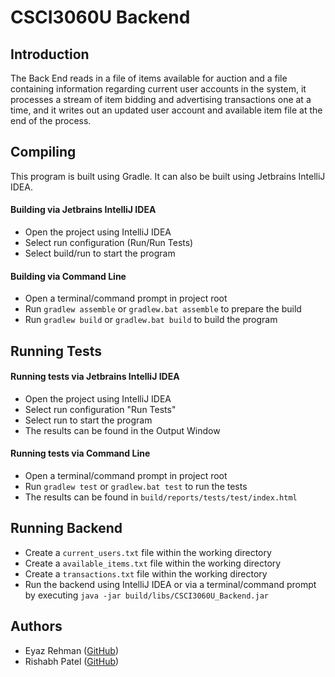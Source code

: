 # CSCI3060U Backend

## Introduction

The Back End reads in a file of items available for auction and a file containing information regarding current user accounts in the system, it processes a stream of item bidding and advertising transactions one at a time, and it writes out an updated user account and available item file at the end of the process.

## Compiling

This program is built using Gradle. It can also be built using Jetbrains IntelliJ IDEA.

#### Building via Jetbrains IntelliJ IDEA
- Open the project using IntelliJ IDEA
- Select run configuration (Run/Run Tests)
- Select build/run to start the program

#### Building via Command Line
- Open a terminal/command prompt in project root
- Run `gradlew assemble` or `gradlew.bat assemble` to prepare the build
- Run `gradlew build` or `gradlew.bat build` to build the program
	
## Running Tests

#### Running tests via Jetbrains IntelliJ IDEA
- Open the project using IntelliJ IDEA
- Select run configuration "Run Tests"
- Select run to start the program
- The results can be found in the Output Window

#### Running tests via Command Line
- Open a terminal/command prompt in project root
- Run `gradlew test` or `gradlew.bat test` to run the tests
- The results can be found in `build/reports/tests/test/index.html`

## Running Backend
- Create a `current_users.txt` file within the working directory
- Create a `available_items.txt` file within the working directory
- Create a `transactions.txt` file within the working directory
- Run the backend using IntelliJ IDEA or via a terminal/command prompt by executing `java -jar build/libs/CSCI3060U_Backend.jar`

## Authors
- Eyaz Rehman ([GitHub](http://github.com/Imposter))
- Rishabh Patel ([GitHub](http://github.com/RPatel97))
